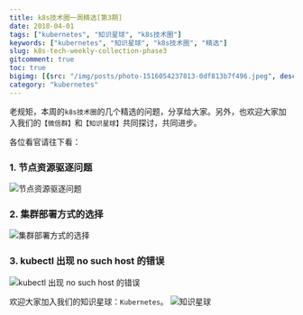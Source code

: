 ```yaml
---
title: k8s技术圈一周精选[第3期]
date: 2018-04-01
tags: ["kubernetes", "知识星球", "k8s技术圈"]
keywords: ["kubernetes", "知识星球", "k8s技术圈", "精选"]
slug: k8s-tech-weekly-collection-phase3
gitcomment: true
toc: true
bigimg: [{src: "/img/posts/photo-1516054237813-0df813b7f496.jpeg", desc: "This lake has so much salt that some bacterias created this color in the water transforming in a very beautiful and unique place."}]
category: "kubernetes"
---
```


老规矩，本周的`k8s技术圈`的几个精选的问题，分享给大家。另外，也欢迎大家加入我们的`【微信群】`和`【知识星球】`共同探讨，共同进步。

<!--more-->

各位看官请往下看：

### 1. 节点资源驱逐问题
![节点资源驱逐问题](/img/posts/k8s-weekly-phase3-1.png)


### 2. 集群部署方式的选择
![集群部署方式的选择](/img/posts/k8s-weekly-phase3-2.png)


### 3. kubectl 出现 no such host 的错误
![kubectl 出现 no such host 的错误](/img/posts/k8s-weekly-phase3-3.png)


欢迎大家加入我们的知识星球：`Kubernetes`。
![知识星球](/img/xq.png)

<!--adsense-self-->